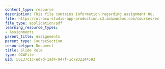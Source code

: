 ```yaml
---
content_type: resource
description: This file contains information regarding assignment 08.
file: https://ol-ocw-studio-app-production.s3.amazonaws.com/courses/ec-050-recreate-experiments-from-history-inform-the-future-from-the-past-galileo-january-iap-2010/56137c1ced7d1ad4047f1c7932144583_MITEC_050IAP10_assn08.pdf
file_type: application/pdf
learning_resource_types:
- Assignments
parent_title: Assignments
parent_type: CourseSection
resourcetype: Document
title: Slide Rule
type: OCWFile
uid: 56137c1c-ed7d-1ad4-047f-1c7932144583
---
```

